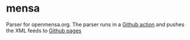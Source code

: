 # mensa
Parser for openmensa.org. The parser runs in a [Github action](https://github.com/cvzi/mensa/actions?query=workflow%3ARunParsers) and pushes the XML feeds to [Github pages](https://cvzi.github.io/mensa/)
